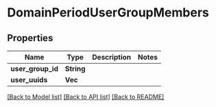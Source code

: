 # DomainPeriodUserGroupMembers

## Properties

Name | Type | Description | Notes
------------ | ------------- | ------------- | -------------
**user_group_id** | **String** |  |
**user_uuids** | **Vec<String>** |  |

[[Back to Model list]](./README.md#documentation-for-models) [[Back to API list]](./README.md#documentation-for-api-endpoints) [[Back to README]](../README.md)
